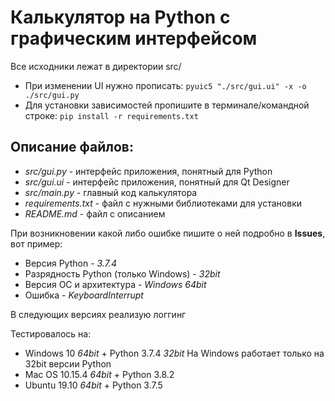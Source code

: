 ﻿ # Калькулятор на Python с графическим интерфейсом

Все исходники лежат в директории src/

* При изменении UI нужно прописать: `pyuic5 "./src/gui.ui" -x -o ./src/gui.py`
* Для установки зависимостей пропишите в терминале/командной строке: `pip install -r requirements.txt`

## Описание файлов:

  * *src/gui.py* - интерфейс приложения, понятный для Python
  * *src/gui.ui* - интерфейс приложения, понятный для Qt Designer
  * *src/main.py* - главный код калькулятора
  * *requirements.txt* - файл с нужными библиотеками для установки
  * *README.md* - файл с описанием

При возникновении какой либо ошибке пишите о ней подробно в **Issues**, вот пример:
* Версия Python - *3.7.4*
* Разрядность Python (только Windows) - *32bit*
* Версия ОС и архитектура - *Windows 64bit*
* Ошибка - *KeyboardInterrupt*


В следующих версиях реализую логгинг

Тестировалось на:
* Windows 10 *64bit* + Python 3.7.4 *32bit* На Windows работает только на 32bit версии Python
* Mac OS 10.15.4 *64bit* + Python 3.8.2
* Ubuntu 19.10 *64bit* + Python 3.7.5
